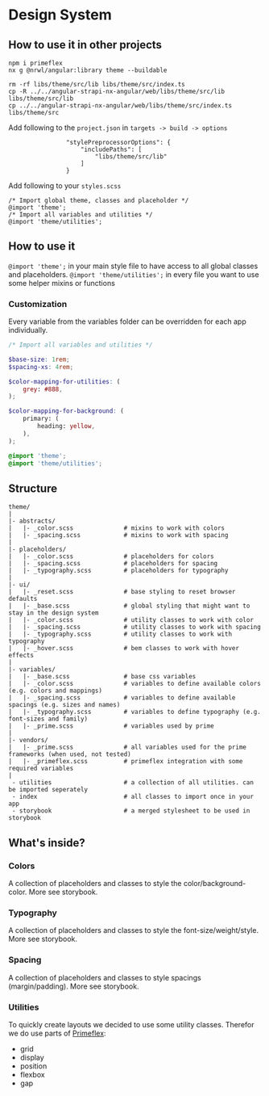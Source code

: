# Design System

## How to use it in other projects

```
npm i primeflex
nx g @nrwl/angular:library theme --buildable

rm -rf libs/theme/src/lib libs/theme/src/index.ts
cp -R ../../angular-strapi-nx-angular/web/libs/theme/src/lib libs/theme/src/lib
cp ../../angular-strapi-nx-angular/web/libs/theme/src/index.ts libs/theme/src
```

Add following to the `project.json` in `targets -> build -> options`
```
                "stylePreprocessorOptions": {
                    "includePaths": [
                        "libs/theme/src/lib"
                    ]
                }
```

Add following to your `styles.scss`
```
/* Import global theme, classes and placeholder */
@import 'theme';
/* Import all variables and utilities */
@import 'theme/utilities';
```

## How to use it
`@import 'theme';` in your main style file to have access to all global classes and placeholders.
`@import 'theme/utilities';` in every file you want to use some helper mixins or functions

### Customization
Every variable from the variables folder can be overridden for each app individually.

```scss
/* Import all variables and utilities */

$base-size: 1rem;
$spacing-xs: 4rem;

$color-mapping-for-utilities: (
    grey: #888,
);

$color-mapping-for-background: (
    primary: (
        heading: yellow,
    ),
);

@import 'theme';
@import 'theme/utilities';
```

## Structure

```
theme/
|
|- abstracts/
|   |- _color.scss              # mixins to work with colors
|   |- _spacing.scss            # mixins to work with spacing
|
|- placeholders/
|   |- _color.scss              # placeholders for colors
|   |- _spacing.scss            # placeholders for spacing
|   |- _typography.scss         # placeholders for typography
|
|- ui/
|   |- _reset.scss              # base styling to reset browser defaults
|   |- _base.scss               # global styling that might want to stay in the design system
|   |- _color.scss              # utility classes to work with color
|   |- _spacing.scss            # utility classes to work with spacing
|   |- _typography.scss         # utility classes to work with typography
|   |- _hover.scss              # bem classes to work with hover effects
|
|- variables/
|   |- _base.scss               # base css variables
|   |- _color.scss              # variables to define available colors (e.g. colors and mappings)
|   |- _spacing.scss            # variables to define available spacings (e.g. sizes and names)
|   |- _typography.scss         # variables to define typography (e.g. font-sizes and family)
|   |- _prime.scss              # variables used by prime
|
|- vendors/
|   |- _prime.scss              # all variables used for the prime frameworks (when used, not tested)
|   |- _primeflex.scss          # primeflex integration with some required variables
|
 - utilities                    # a collection of all utilities. can be imported seperately
 - index                        # all classes to import once in your app
 - storybook                    # a merged stylesheet to be used in storybook

```

## What's inside?

### Colors
A collection of placeholders and classes to style the color/background-color. More see storybook.
### Typography
A collection of placeholders and classes to style the font-size/weight/style. More see storybook.
### Spacing
A collection of placeholders and classes to style spacings (margin/padding). More see storybook.
### Utilities
To quickly create layouts we decided to use some utility classes. Therefor we do use parts of [Primeflex](https://www.primefaces.org/primeflex/):
- grid
- display
- position
- flexbox
- gap
